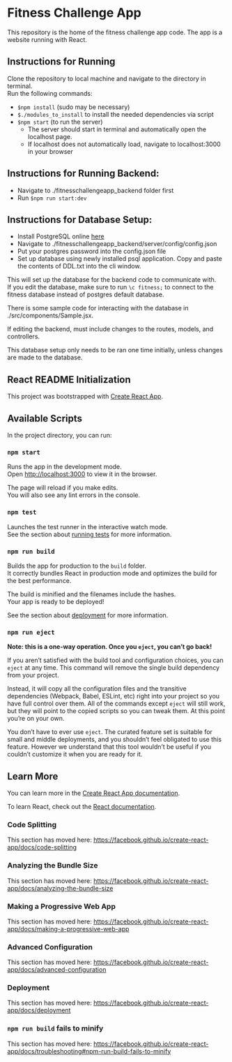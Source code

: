 # Fitness Challenge App
This repository is the home of the fitness challenge app code. The app is a website running with React.

## Instructions for Running
Clone the repository to local machine and navigate to the directory in terminal.  
Run the following commands:
- `$npm install` (sudo may be necessary)
- `$./modules_to_install` to install the needed dependencies via script
- `$npm start` (to run the server)
	- The server should start in terminal and automatically open the localhost page.
	- If localhost does not automatically load, navigate to localhost:3000 in your browser

## Instructions for Running Backend:
- Navigate to ./fitnesschallengeapp_backend folder first
- Run `$npm run start:dev`

## Instructions for Database Setup:
- Install PostgreSQL online [here](https://www.postgresql.org/download/)
- Navigate to ./fitnesschallengeapp_backend/server/config/config.json
- Put your postgres password into the config.json file
- Set up database using newly installed psql application. Copy and paste the contents of DDL.txt into the cli window.

This will set up the database for the backend code to communicate with.  
If you edit the database, make sure to run `\c fitness;` to connect to the fitness database instead of postgres default database.

There is some sample code for interacting with the database in ./src/components/Sample.jsx.

If editing the backend, must include changes to the routes, models, and controllers.

This database setup only needs to be ran one time initially, unless changes are made to the database.

## React README Initialization
This project was bootstrapped with [Create React App](https://github.com/facebook/create-react-app).

## Available Scripts

In the project directory, you can run:

### `npm start`

Runs the app in the development mode.<br>
Open [http://localhost:3000](http://localhost:3000) to view it in the browser.

The page will reload if you make edits.<br>
You will also see any lint errors in the console.

### `npm test`

Launches the test runner in the interactive watch mode.<br>
See the section about [running tests](https://facebook.github.io/create-react-app/docs/running-tests) for more information.

### `npm run build`

Builds the app for production to the `build` folder.<br>
It correctly bundles React in production mode and optimizes the build for the best performance.

The build is minified and the filenames include the hashes.<br>
Your app is ready to be deployed!

See the section about [deployment](https://facebook.github.io/create-react-app/docs/deployment) for more information.

### `npm run eject`

**Note: this is a one-way operation. Once you `eject`, you can’t go back!**

If you aren’t satisfied with the build tool and configuration choices, you can `eject` at any time. This command will remove the single build dependency from your project.

Instead, it will copy all the configuration files and the transitive dependencies (Webpack, Babel, ESLint, etc) right into your project so you have full control over them. All of the commands except `eject` will still work, but they will point to the copied scripts so you can tweak them. At this point you’re on your own.

You don’t have to ever use `eject`. The curated feature set is suitable for small and middle deployments, and you shouldn’t feel obligated to use this feature. However we understand that this tool wouldn’t be useful if you couldn’t customize it when you are ready for it.

## Learn More

You can learn more in the [Create React App documentation](https://facebook.github.io/create-react-app/docs/getting-started).

To learn React, check out the [React documentation](https://reactjs.org/).

### Code Splitting

This section has moved here: https://facebook.github.io/create-react-app/docs/code-splitting

### Analyzing the Bundle Size

This section has moved here: https://facebook.github.io/create-react-app/docs/analyzing-the-bundle-size

### Making a Progressive Web App

This section has moved here: https://facebook.github.io/create-react-app/docs/making-a-progressive-web-app

### Advanced Configuration

This section has moved here: https://facebook.github.io/create-react-app/docs/advanced-configuration

### Deployment

This section has moved here: https://facebook.github.io/create-react-app/docs/deployment

### `npm run build` fails to minify

This section has moved here: https://facebook.github.io/create-react-app/docs/troubleshooting#npm-run-build-fails-to-minify
